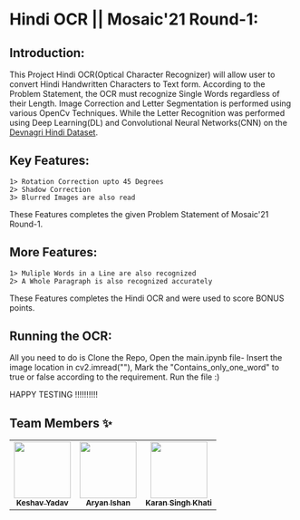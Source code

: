 # Hindi OCR || Mosaic'21 Round-1:
## Introduction:
This Project Hindi OCR(Optical Character Recognizer) will allow user to convert Hindi Handwritten Characters to Text form.
According to the Problem Statement, the OCR must recognize Single Words regardless of their Length. 
Image Correction and Letter Segmentation is performed using various OpenCv Techniques. 
While the Letter Recognition was performed using Deep Learning(DL) and Convolutional Neural Networks(CNN) on 
the [Devnagri Hindi Dataset](https://www.kaggle.com/jhashanku007/devnagri-hindi-dataset "Hindi Dataset").

## Key Features:
	1> Rotation Correction upto 45 Degrees
	2> Shadow Correction 
	3> Blurred Images are also read
These Features completes the given Problem Statement of Mosaic'21 Round-1.

## More Features:
	1> Muliple Words in a Line are also recognized
	2> A Whole Paragraph is also recognized accurately
These Features completes the Hindi OCR and were used to score BONUS points.
	
## Running the OCR:
All you need to do is Clone the Repo, Open the main.ipynb file-
Insert the image location in cv2.imread("<location>"),
Mark the "Contains_only_one_word" to true or false according to the requirement.
Run the file :)

HAPPY TESTING !!!!!!!!!!

## Team Members ✨

<table>
   <td align="center">
      <a href="https://github.com/TheKeH20">
         <img src="https://avatars.githubusercontent.com/u/60650819?v=4" width="100px;" alt=""/>
         <br />
         <sub>
            <b>Keshav Yadav</b>
         </sub>
      </a>
      <br />
   </td>
   <td align="center">
      <a href="https://github.com/aryanishan1001">
         <img src="https://avatars.githubusercontent.com/u/77573210?v=4" width="100px;" alt=""/>
         <br />
         <sub>
            <b>Aryan Ishan</b>
         </sub>
      </a>
      <br />
   </td>
   <td align="center">
      <a href="https://github.com/karanskhati">
         <img src="https://avatars.githubusercontent.com/u/54237311?v=4" width="100px;" alt=""/>
         <br />
         <sub>
            <b>Karan Singh Khati</b>
         </sub>
      </a>
      <br />
   </td>
</table>
